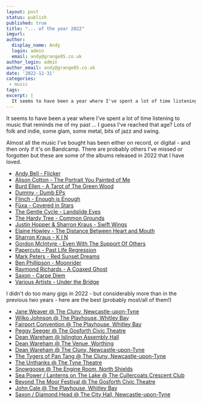 ```yaml
---
layout: post
status: publish
published: true
title: "... of the year 2022"
imgurl: 
author:
  display_name: Andy
  login: admin
  email: andy@grange85.co.uk
author_login: admin
author_email: andy@grange85.co.uk
date: '2022-12-31'
categories:
 - music
tags:
excerpt: |
  It seems to have been a year where I've spent a lot of time listening to music that reminds me of my past ... I guess I've reached that age? Lots of folk and indie, some glam, some metal, bits of jazz and swing. 
---
```


It seems to have been a year where I've spent a lot of time listening to music that reminds me of my past ... I guess I've reached that age? Lots of folk and indie, some glam, some metal, bits of jazz and swing. 

Almost all the music I've bought has been either on record, or digital - and then only if it's on Bandcamp. There are probably others I've missed or forgotten but these are some of the albums released in 2022 that I have loved.

 - [Andy Bell - Flicker](https://andybell.bandcamp.com/album/flicker)  
 - [Alison Cotton - The Portrait You Painted of Me](https://alisoncotton-uk.bandcamp.com/album/the-portrait-you-painted-of-me)  
 - [Burd Ellen - A Tarot of The Green Wood](https://burdellen.bandcamp.com/album/a-tarot-of-the-green-wood)  
 - [Dummy - Dumb EPs](https://notdummy.bandcamp.com/album/dumb-eps)  
 - [Flinch - Enough is Enough](https://flinchmusic.bandcamp.com/album/enough-is-enough-2)  
 - [Füxa - Covered in Stars](https://fuxaband.bandcamp.com/album/covered-in-stars)  
 - [The Gentle Cycle - Landslide Eyes](https://thegentlecycle.bandcamp.com/album/landslide-eyes-2)  
 - [The Hardy Tree - Common Grounds](https://thehardytree.bandcamp.com/album/common-grounds)  
 - [Justin Hopper & Sharron Kraus - Swift Wings](https://sharronkraus.bandcamp.com/album/swift-wings)
 - [Elaine Howley - The Distance Between Heart and Mouth](https://touchsensitiverecords.bandcamp.com/album/the-distance-between-heart-and-mouth)
 - [Sharron Kraus - K I N](https://sharronkraus.bandcamp.com/album/k-i-n)
 - [Gordon McIntyre - Even With The Support Of Others](https://lostmap.bandcamp.com/album/even-with-the-support-of-others)
 - [Papercuts - Past Life Regression](https://papercutsmusic.bandcamp.com/album/past-life-regression)
 - [Mark Peters - Red Sunset Dreams](https://mark-peters.bandcamp.com/album/red-sunset-dreams)
 - [Ben Phillipson - Moonrider](https://borleyrectory.bandcamp.com/album/moonrider)
 - [Raymond Richards - A Coaxed Ghost](https://raymondrichards.bandcamp.com/album/a-coaxed-ghost)
 - [Saxon - Carpe Diem]()
 - [Various Artists - Under the Bridge](https://ndrthebridge.bandcamp.com/album/under-the-bridge)

 I didn't do too many gigs in 2022 - but considerably more than in the previous two years - here are the best (probably most/all of them!)

 - [Jane Weaver @ The Cluny, Newcastle-upon-Tyne](https://photos.app.goo.gl/uWfSef6qXNrPQZMW9)
 - [Wilko Johnson @ The Playhouse, Whitley Bay](/swirling/2022/11/23/rip-wilko-johnson/)
 - [Fairport Convention @ The Playhouse, Whitley Bay](https://photos.app.goo.gl/2JA6Zy2WH27R4oah7)
 - [Peggy Seeger @ The Gosforth Civic Theatre](https://photos.app.goo.gl/iuHqSB4UwtgvzTwG9)
 - [Dean Wareham @ Islington Assembly Hall](https://www.fullofwishes.co.uk/2022/07/30/dean-wareham-in-london-worthing-and-newcastle/)
 - [Dean Wareham @ The Venue, Worthing](https://www.fullofwishes.co.uk/2022/07/30/dean-wareham-in-london-worthing-and-newcastle/)
 - [Dean Wareham @ The Cluny, Newcastle-upon-Tyne](https://www.fullofwishes.co.uk/2022/07/30/dean-wareham-in-london-worthing-and-newcastle/)
 - [The Tygers of Pan Tang @ The Cluny, Newcastle-upon-Tyne](https://photos.app.goo.gl/iuHqSB4UwtgvzTwG9)
 - [The Unthanks @ The Tyne Theatre](https://photos.app.goo.gl/gemgjx8yrZTgwkxy8)
 - [Snowgoose @ The Engine Room, North Shields](https://www.youtube.com/watch?v=8kLTr5S8ZA0)
 - [Sea Power / Lanterns on The Lake @ The Cullercoats Crescent Club](https://photos.app.goo.gl/RxQx3bGHqfCncN156)
 - [Beyond The Moor Festival @ The Gosforth Civic Theatre](https://photos.app.goo.gl/tpaWuPXhx7tyW3Qf6)
 - [John Cale @ The Playhouse, Whitley Bay](https://photos.app.goo.gl/nHWnqpQSLEemhAsX6)
 - [Saxon / Diamond Head @ The City Hall, Newcastle-upon-Tyne](/swirling/2022/11/24/saxon-at-the-city-hall/)
